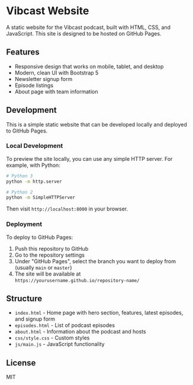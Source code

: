 # Vibcast Website

A static website for the Vibcast podcast, built with HTML, CSS, and JavaScript. This site is designed to be hosted on GitHub Pages.

## Features

- Responsive design that works on mobile, tablet, and desktop
- Modern, clean UI with Bootstrap 5
- Newsletter signup form
- Episode listings
- About page with team information

## Development

This is a simple static website that can be developed locally and deployed to GitHub Pages.

### Local Development

To preview the site locally, you can use any simple HTTP server. For example, with Python:

```bash
# Python 3
python -m http.server

# Python 2
python -m SimpleHTTPServer
```

Then visit `http://localhost:8000` in your browser.

### Deployment

To deploy to GitHub Pages:

1. Push this repository to GitHub
2. Go to the repository settings
3. Under "GitHub Pages", select the branch you want to deploy from (usually `main` or `master`)
4. The site will be available at `https://yourusername.github.io/repository-name/`

## Structure

- `index.html` - Home page with hero section, features, latest episodes, and signup form
- `episodes.html` - List of podcast episodes
- `about.html` - Information about the podcast and hosts
- `css/style.css` - Custom styles
- `js/main.js` - JavaScript functionality

## License

MIT